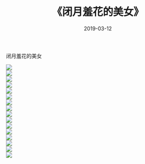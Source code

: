 ﻿---
layout: post
title:  《闭月羞花的美女》
date:   2019-03-12
img: http://pic.660000.xyz/1:/唯美/2019/闭月羞花的美女/000.jpg
categories: [美女, 清纯, 唯美]
---

闭月羞花的美女

  ![](http://pic.660000.xyz/1:/唯美/2019/闭月羞花的美女/001.jpg) <br> ![](http://pic.660000.xyz/1:/唯美/2019/闭月羞花的美女/002.jpg) <br> ![](http://pic.660000.xyz/1:/唯美/2019/闭月羞花的美女/003.jpg) <br> ![](http://pic.660000.xyz/1:/唯美/2019/闭月羞花的美女/004.jpg) <br> ![](http://pic.660000.xyz/1:/唯美/2019/闭月羞花的美女/005.jpg) <br> ![](http://pic.660000.xyz/1:/唯美/2019/闭月羞花的美女/006.jpg) <br> ![](http://pic.660000.xyz/1:/唯美/2019/闭月羞花的美女/007.jpg) <br> ![](http://pic.660000.xyz/1:/唯美/2019/闭月羞花的美女/008.jpg) <br> ![](http://pic.660000.xyz/1:/唯美/2019/闭月羞花的美女/009.jpg) <br> ![](http://pic.660000.xyz/1:/唯美/2019/闭月羞花的美女/010.jpg) <br> ![](http://pic.660000.xyz/1:/唯美/2019/闭月羞花的美女/011.jpg) <br> ![](http://pic.660000.xyz/1:/唯美/2019/闭月羞花的美女/012.jpg) <br> ![](http://pic.660000.xyz/1:/唯美/2019/闭月羞花的美女/013.jpg) <br> ![](http://pic.660000.xyz/1:/唯美/2019/闭月羞花的美女/014.jpg) <br> ![](http://pic.660000.xyz/1:/唯美/2019/闭月羞花的美女/015.jpg) <br> ![](http://pic.660000.xyz/1:/唯美/2019/闭月羞花的美女/016.jpg) <br>